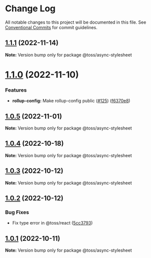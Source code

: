# Change Log

All notable changes to this project will be documented in this file.
See [Conventional Commits](https://conventionalcommits.org) for commit guidelines.

## [1.1.1](https://github.com/toss/slash/compare/@toss/async-stylesheet@1.1.0...@toss/async-stylesheet@1.1.1) (2022-11-14)

**Note:** Version bump only for package @toss/async-stylesheet





# [1.1.0](https://github.com/toss/slash/compare/@toss/async-stylesheet@1.0.5...@toss/async-stylesheet@1.1.0) (2022-11-10)


### Features

* **rollup-config:** Make rollup-config public ([#125](https://github.com/toss/slash/issues/125)) ([f6370e8](https://github.com/toss/slash/commit/f6370e8c4b0fa926e923b518c26b7071ee0e53da))





## [1.0.5](https://github.com/toss/slash/compare/@toss/async-stylesheet@1.0.4...@toss/async-stylesheet@1.0.5) (2022-11-01)

**Note:** Version bump only for package @toss/async-stylesheet





## [1.0.4](https://github.com/toss/slash/compare/@toss/async-stylesheet@1.0.3...@toss/async-stylesheet@1.0.4) (2022-10-18)

**Note:** Version bump only for package @toss/async-stylesheet





## [1.0.3](https://github.com/toss/slash/compare/@toss/async-stylesheet@1.0.2...@toss/async-stylesheet@1.0.3) (2022-10-12)

**Note:** Version bump only for package @toss/async-stylesheet





## [1.0.2](https://github.com/toss/slash/compare/@toss/async-stylesheet@1.0.1...@toss/async-stylesheet@1.0.2) (2022-10-12)


### Bug Fixes

* Fix type error in @toss/react ([5cc3793](https://github.com/toss/slash/commit/5cc37936e8739204f32f9f50ee61570b758343f8))





## [1.0.1](https://github.com/toss/slash/compare/@toss/async-stylesheet@1.0.0...@toss/async-stylesheet@1.0.1) (2022-10-11)

**Note:** Version bump only for package @toss/async-stylesheet
